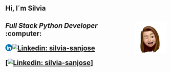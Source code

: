 <h2> Hi, I´m Silvia<h2>
<img src="icons/silvi.webp" align='right' width="100px"/>
<p><em>Full Stack Python Developer</em>  :computer:</p>

<a href="https://www.linkedin.com/in/silvia-sanjose" target="blank"><img align="left" src="icons/Linkedin.png" alt="SilviaSanjose Linkedin" width="22px" /></a>
[![Linkedin: silvia-sanjose](https://img.shields.io/badge/-silviasanjose-blue?style=flat-square&logo=Linkedin&logoColor=white&link=https://www.linkedin.com/in/silvia-sanjose/)](https://www.linkedin.com/in/silvia-sanjose)

<a href="https://www.linkedin.com/in/silvia-sanjose" target="blank">[![Linkedin: silvia-sanjose](https://img.shields.io/badge/-silviasanjose-blue?style=flat-square&logo=Linkedin&logoColor=white)] </a>
<object data="https://img.shields.io/badge/-silviasanjose-blue?style=flat-square&logo=Linkedin&logoColor=white">
  <a href="https://www.linkedin.com/in/silvia-sanjose" target="blank"></a>
</object>

<a href="https://www.linkedin.com/in/silvia-sanjose" target="blank">
  <object data="https://img.shields.io/badge/-silviasanjose-blue?style=flat-square&logo=Linkedin&logoColor=white">
</object>
  </a>
<!--

Here are some ideas to get you started:

- 🔭 I’m currently working on ...
- 🌱 I’m currently learning ...
- 👯 I’m looking to collaborate on ...
- 🤔 I’m looking for help with ...
- 💬 Ask me about ...
- 📫 How to reach me: ...
- 😄 Pronouns: ...
- ⚡ Fun fact: ...

[![Twitter: ThaiiBraga](https://img.shields.io/twitter/follow/ThaiiBraga?style=social)](https://twitter.com/ThaiiBraga)
```javascript
const thai = {
  pronouns: "she" | "her",
  code: [Javascript, Typescript, HTML, CSS, Ruby, Python, Java],
  tools: [React, Redux, Node, Storybook, Styled-Components, Jest, Docker],

 challenge: "I am doing the #100DaysOfCode challenge focused on react and typescript"
}
```
-->


